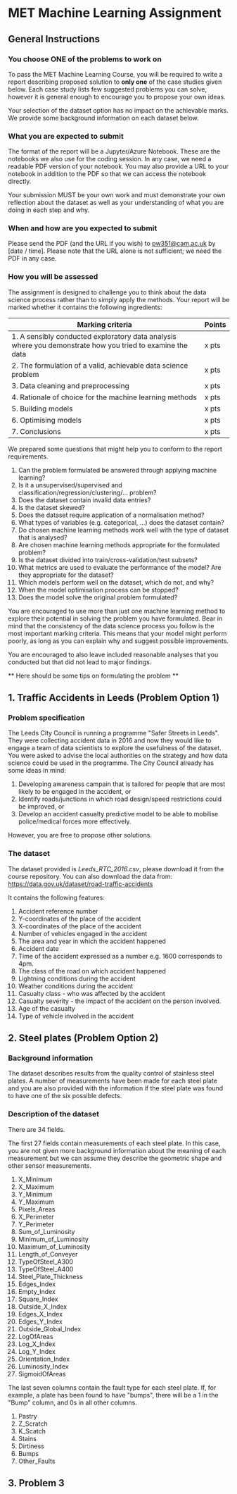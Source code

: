 # MET Machine Learning Assignment

## General Instructions

### You choose ONE of the problems to work on

To pass the MET Machine Learning Course, you will be required to write a report describing proposed solution to **only one** of the case studies given below. Each case study lists few suggested problems you can solve, however it is general enough to encourage you to propose your own ideas.

Your selection of the dataset option has no impact on the achievable marks. We provide some background information on each dataset below.

### What you are expected to submit

The format of the report will be a Jupyter/Azure Notebook. These are the notebooks we also use for the coding session.
In any case, we need a readable PDF version of your notebook. You may also provide a URL to your notebook in addition to the PDF so that we can access the notebook directly.

Your submission MUST be your own work and must demonstrate your own reflection about the dataset as well as your understanding of what you are doing in each step and why.

### When and how are you expected to submit

Please send the PDF (and the URL if you wish) to pw351@cam.ac.uk by [date / time].
Please note that the URL alone is not sufficient; we need the PDF in any case.

### How you will be assessed

The assignment is designed to challenge you to think about the data science process rather than to simply apply the methods. Your report will be marked whether it contains the following ingredients:

|Marking criteria|Points|
|------|------|
|1. A sensibly conducted exploratory data analysis where you demonstrate how you tried to examine the data|x pts|
|2. The formulation of a valid, achievable data science problem|x pts|
|3. Data cleaning and preprocessing|x pts|
|4. Rationale of choice for the machine learning methods|x pts|
|5. Building models|x pts|
|6. Optimising models|x pts|
|7. Conclusions|x pts|

We prepared some questions that might help you to conform to the report requirements.

1. Can the problem formulated be answered through applying machine learning?
2. Is it a unsupervised/supervised and classification/regression/clustering/... problem?
3. Does the dataset contain invalid data entries?
4. Is the dataset skewed?
5. Does the dataset require application of a normalisation method?
6. What types of variables (e.g. categorical, ...) does the dataset contain?
7. Do chosen machine learning methods work well with the type of dataset that is analysed?
8. Are chosen machine learning methods appropriate for the formulated problem?
9. Is the dataset divided into train/cross-validation/test subsets?
10. What metrics are used to evaluate the performance of the model? Are they appropriate for the dataset?
11. Which models perform well on the dataset, which do not, and why?
12. When the model optimisation process can be stopped?
13. Does the model solve the original problem formulated?

You are encouraged to use more than just one machine learning method to explore their potential in solving the problem you have formulated. Bear in mind that the consistency of the data science process you follow is the most important marking criteria. This means that your model might perform poorly, as long as you can explain why and suggest possible improvements.

You are encouraged to also leave included reasonable analyses that you conducted but that did not lead to major findings.

** Here should be some tips on formulating the problem **

## 1. Traffic Accidents in Leeds (Problem Option 1)

### Problem specification
The Leeds City Council is running a programme "Safer Streets in Leeds". They were collecting accident data in 2016 and now they would like to engage a team of data scientists to explore the usefulness of the dataset. You were asked to advise the local authorities on the strategy and how data science could be used in the programme. The City Council already has some ideas in mind:

1. Developing awareness campain that is tailored for people that are most likely to be engaged in the accident, or
2. Identify roads/junctions in which road design/speed restrictions could be improved, or
3. Develop an accident casualty predictive model to be able to mobilise police/medical forces more effectively.

However, you are free to propose other solutions.

### The dataset

The dataset provided is *Leeds_RTC_2016.csv*, please download it from the course repository. You can also download the data from: https://data.gov.uk/dataset/road-traffic-accidents

It contains the following features:
1. Accident reference number
2. Y-coordinates of the place of the accident
3. X-coordinates of the place of the accident
4. Number of vehicles engaged in the accident
5. The area and year in which the accident happened
6. Accident date
7. Time of the accident expressed as a number e.g. 1600 corresponds to 4pm.
8. The class of the road on which accident happened
9. Lightning conditions during the accident
10. Weather conditions during the accident
11. Casualty class - who was affected by the accident
12. Casualty severity - the impact of the accident on the person involved.
13. Age of the casualty
14. Type of vehicle involved in the accident

## 2. Steel plates (Problem Option 2)

### Background information

The dataset describes results from the quality control of stainless steel plates.
A number of measurements have been made for each steel plate and you are also provided with the information if the steel plate was found to have one of the six possible defects.

### Description of the dataset

There are 34 fields. 

The first 27 fields contain measurements of each steel plate. In this case, you are not given more background information about the meaning of each measurement but we can assume they describe the geometric shape and other sensor measurements.

1. X_Minimum
1. X_Maximum
1. Y_Minimum
1. Y_Maximum
1. Pixels_Areas
1. X_Perimeter
1. Y_Perimeter
1. Sum_of_Luminosity
1. Minimum_of_Luminosity
1. Maximum_of_Luminosity
1. Length_of_Conveyer
1. TypeOfSteel_A300
1. TypeOfSteel_A400
1. Steel_Plate_Thickness
1. Edges_Index
1. Empty_Index
1. Square_Index
1. Outside_X_Index
1. Edges_X_Index 
1. Edges_Y_Index 
1. Outside_Global_Index 
1. LogOfAreas 
1. Log_X_Index 
1. Log_Y_Index 
1. Orientation_Index 
1. Luminosity_Index 
1. SigmoidOfAreas

The last seven columns contain the fault type for each steel plate. If, for example, a plate has been found to have "bumps", there will be a 1 in the "Bump" column, and 0s in all other columns.

1. Pastry
1. Z_Scratch
1. K_Scatch
1. Stains
1. Dirtiness
1. Bumps
1. Other_Faults

## 3. Problem 3
